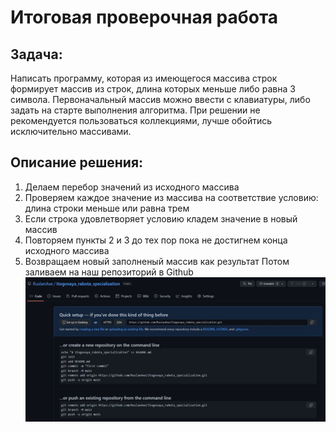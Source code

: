 # Итоговая проверочная работа 
## Задача:
Написать программу, которая из имеющегося массива строк формирует массив из строк, длина которых меньше либо равна 3 символа. Первоначальный массив можно ввести с клавиатуры, либо задать на старте выполнения алгоритма. При решении не рекомендуется пользоваться коллекциями, лучше обойтись исключительно массивами.
## Описание решения:
1) Делаем перебор значений из исходного массива
2) Проверяем каждое значение из массива на соответствие условию: длина строки меньше или равна трем
3) Если строка удовлетворяет условию кладем значение в новый массив
4) Повторяем пункты 2 и 3 до тех пор пока не достигнем конца исходного массива
5) Возвращаем новый заполненый массив как результат
Потом заливаем на наш репозиторий в Github 
![скриншот репозитория](repository.JPG)